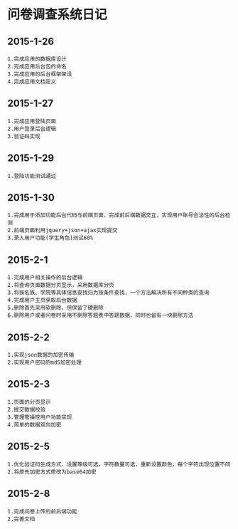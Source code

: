 问卷调查系统日记
==============
2015-1-26
------------
    1.完成应用的数据库设计
    2.完成应用后台包的命名
    3.完成应用的后台框架架设
    4.完成应用文档定义
2015-1-27
------------
    1.完成应用登陆页面
    2.用户登录后台逻辑
    3.验证码实现
2015-1-29
-----------
    1.登陆功能测试通过
2015-1-30
-------------
    1.完成用于添加功能后台代码与前端页面，完成前后端数据交互，实现用户账号合法性的后台检测
    2.前端页面利用jquery+json+ajax实现提交
    3.录入用户功能(学生角色)测试60%
2015-2-1
---------
    1.完成用户相关操作的后台逻辑
    2.将查询页面数据分页显示，采用数据库分页
    3.将按名族、学院等具体信息查找归为按条件查找，一个方法解决所有不同种类的查询
    4.完成用户主页获取后台数据
    5.删除首先采用软删除，但保留了硬删除
    6.删除用户或者问卷时采用不删除答题表中答题数据，同时也留有一块删除方法
2015-2-2
---------------
    1.实现json数据的加密传输
    2.实现用户密码的md5加密处理
2015-2-3
-----------
    1.页面的分页显示
    2.提交数据校验
    3.管理管操控用户功能实现
    4.简单的数据双向加密
2015-2-5
--------------
    1.优化验证码生成方式，设置等级可选，字符数量可选，重新设置颜色，每个字符出现位置不同
    2.将原先加密方式修改为base64加密
2015-2-8
-------------
    1.完成问卷上传的前后端功能
    2.完善文档